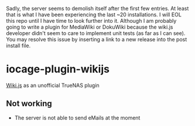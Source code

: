 Sadly, the server seems to demolish itself after the first few entries. At least that is what I have been experiencing the last ~20 installations. I will EOL this repo until I have time to look further into it. Although I am probably going to write a plugin for MediaWiki or DokuWiki because the wiki.js developer didn't seem to care to implement unit tests (as far as I can see). You may resolve this issue by inserting a link to a new release into the post install file.

# iocage-plugin-wikijs
[Wiki.js](https://github.com/Requarks/wiki) as an unofficial TrueNAS plugin

## Not working
- The server is not able to send eMails at the moment
